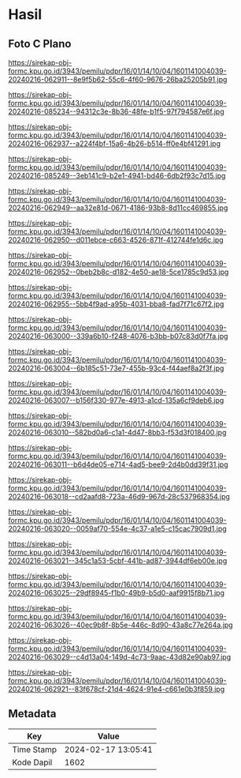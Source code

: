 # Hasil

## Foto C Plano

https://sirekap-obj-formc.kpu.go.id/3943/pemilu/pdpr/16/01/14/10/04/1601141004039-20240216-062911--8e9f5b62-55c6-4f60-9676-26ba25205b91.jpg

https://sirekap-obj-formc.kpu.go.id/3943/pemilu/pdpr/16/01/14/10/04/1601141004039-20240216-085234--94312c3e-8b36-48fe-b1f5-97f794587e6f.jpg

https://sirekap-obj-formc.kpu.go.id/3943/pemilu/pdpr/16/01/14/10/04/1601141004039-20240216-062937--a224f4bf-15a6-4b26-b514-ff0e4bf41291.jpg

https://sirekap-obj-formc.kpu.go.id/3943/pemilu/pdpr/16/01/14/10/04/1601141004039-20240216-085249--3eb141c9-b2e1-4941-bd46-6db2f93c7d15.jpg

https://sirekap-obj-formc.kpu.go.id/3943/pemilu/pdpr/16/01/14/10/04/1601141004039-20240216-062949--aa32e81d-0671-4186-93b8-8d11cc469855.jpg

https://sirekap-obj-formc.kpu.go.id/3943/pemilu/pdpr/16/01/14/10/04/1601141004039-20240216-062950--d011ebce-c663-4526-871f-412744fe1d6c.jpg

https://sirekap-obj-formc.kpu.go.id/3943/pemilu/pdpr/16/01/14/10/04/1601141004039-20240216-062952--0beb2b8c-d182-4e50-ae18-5ce1785c9d53.jpg

https://sirekap-obj-formc.kpu.go.id/3943/pemilu/pdpr/16/01/14/10/04/1601141004039-20240216-062955--5bb4f9ad-a95b-4031-bba8-fad7f71c67f2.jpg

https://sirekap-obj-formc.kpu.go.id/3943/pemilu/pdpr/16/01/14/10/04/1601141004039-20240216-063000--339a6b10-f248-4076-b3bb-b07c83d0f7fa.jpg

https://sirekap-obj-formc.kpu.go.id/3943/pemilu/pdpr/16/01/14/10/04/1601141004039-20240216-063004--6b185c51-73e7-455b-93c4-f44aef8a2f3f.jpg

https://sirekap-obj-formc.kpu.go.id/3943/pemilu/pdpr/16/01/14/10/04/1601141004039-20240216-063007--b156f330-977e-4913-a1cd-135a6cf9deb6.jpg

https://sirekap-obj-formc.kpu.go.id/3943/pemilu/pdpr/16/01/14/10/04/1601141004039-20240216-063010--582bd0a6-c1a1-4d47-8bb3-f53d3f018400.jpg

https://sirekap-obj-formc.kpu.go.id/3943/pemilu/pdpr/16/01/14/10/04/1601141004039-20240216-063011--b6d4de05-e714-4ad5-bee9-2d4b0dd39f31.jpg

https://sirekap-obj-formc.kpu.go.id/3943/pemilu/pdpr/16/01/14/10/04/1601141004039-20240216-063018--cd2aafd8-723a-46d9-967d-28c537968354.jpg

https://sirekap-obj-formc.kpu.go.id/3943/pemilu/pdpr/16/01/14/10/04/1601141004039-20240216-063020--0059af70-554e-4c37-a1e5-c15cac7909d1.jpg

https://sirekap-obj-formc.kpu.go.id/3943/pemilu/pdpr/16/01/14/10/04/1601141004039-20240216-063021--345c1a53-5cbf-441b-ad87-3944df6eb00e.jpg

https://sirekap-obj-formc.kpu.go.id/3943/pemilu/pdpr/16/01/14/10/04/1601141004039-20240216-063025--29df8945-f1b0-49b9-b5d0-aaf9915f8b71.jpg

https://sirekap-obj-formc.kpu.go.id/3943/pemilu/pdpr/16/01/14/10/04/1601141004039-20240216-063026--40ec9b8f-8b5e-446c-8d90-43a8c77e264a.jpg

https://sirekap-obj-formc.kpu.go.id/3943/pemilu/pdpr/16/01/14/10/04/1601141004039-20240216-063029--c4d13a04-149d-4c73-9aac-43d82e90ab97.jpg

https://sirekap-obj-formc.kpu.go.id/3943/pemilu/pdpr/16/01/14/10/04/1601141004039-20240216-062921--83f678cf-21d4-4624-91e4-c661e0b3f859.jpg


## Metadata

| Key        | Value               |
| ---------- | ------------------- |
| Time Stamp | 2024-02-17 13:05:41 |
| Kode Dapil | 1602                |



